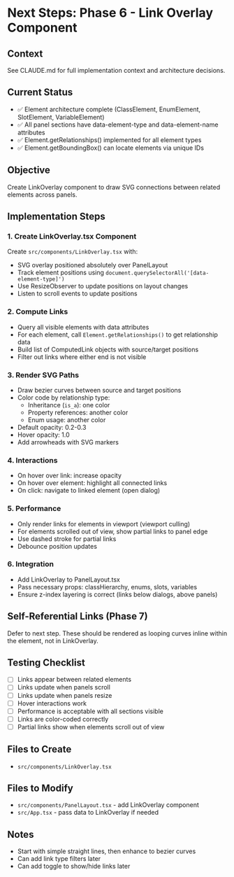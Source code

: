 # Next Steps: Phase 6 - Link Overlay Component

## Context
See CLAUDE.md for full implementation context and architecture decisions.

## Current Status
- ✅ Element architecture complete (ClassElement, EnumElement, SlotElement, VariableElement)
- ✅ All panel sections have data-element-type and data-element-name attributes
- ✅ Element.getRelationships() implemented for all element types
- ✅ Element.getBoundingBox() can locate elements via unique IDs

## Objective
Create LinkOverlay component to draw SVG connections between related elements across panels.

## Implementation Steps

### 1. Create LinkOverlay.tsx Component
Create `src/components/LinkOverlay.tsx` with:
- SVG overlay positioned absolutely over PanelLayout
- Track element positions using `document.querySelectorAll('[data-element-type]')`
- Use ResizeObserver to update positions on layout changes
- Listen to scroll events to update positions

### 2. Compute Links
- Query all visible elements with data attributes
- For each element, call `Element.getRelationships()` to get relationship data
- Build list of ComputedLink objects with source/target positions
- Filter out links where either end is not visible

### 3. Render SVG Paths
- Draw bezier curves between source and target positions
- Color code by relationship type:
  - Inheritance (`is_a`): one color
  - Property references: another color
  - Enum usage: another color
- Default opacity: 0.2-0.3
- Hover opacity: 1.0
- Add arrowheads with SVG markers

### 4. Interactions
- On hover over link: increase opacity
- On hover over element: highlight all connected links
- On click: navigate to linked element (open dialog)

### 5. Performance
- Only render links for elements in viewport (viewport culling)
- For elements scrolled out of view, show partial links to panel edge
- Use dashed stroke for partial links
- Debounce position updates

### 6. Integration
- Add LinkOverlay to PanelLayout.tsx
- Pass necessary props: classHierarchy, enums, slots, variables
- Ensure z-index layering is correct (links below dialogs, above panels)

## Self-Referential Links (Phase 7)
Defer to next step. These should be rendered as looping curves inline within the element, not in LinkOverlay.

## Testing Checklist
- [ ] Links appear between related elements
- [ ] Links update when panels scroll
- [ ] Links update when panels resize
- [ ] Hover interactions work
- [ ] Performance is acceptable with all sections visible
- [ ] Links are color-coded correctly
- [ ] Partial links show when elements scroll out of view

## Files to Create
- `src/components/LinkOverlay.tsx`

## Files to Modify
- `src/components/PanelLayout.tsx` - add LinkOverlay component
- `src/App.tsx` - pass data to LinkOverlay if needed

## Notes
- Start with simple straight lines, then enhance to bezier curves
- Can add link type filters later
- Can add toggle to show/hide links later
